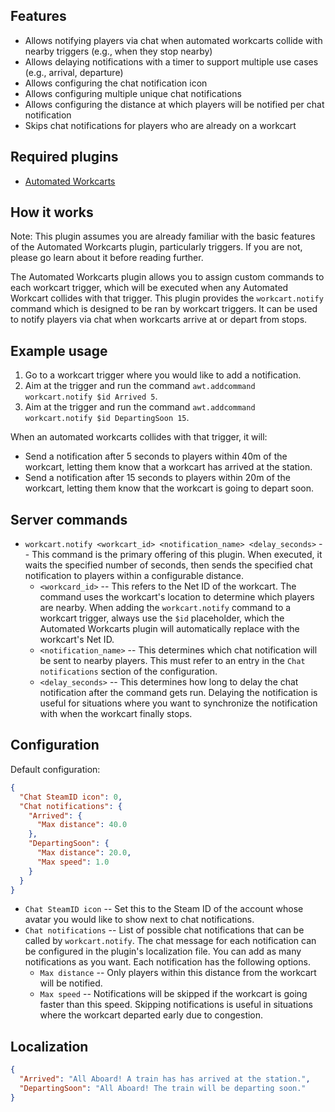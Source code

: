 ## Features

- Allows notifying players via chat when automated workcarts collide with nearby triggers (e.g., when they stop nearby)
- Allows delaying notifications with a timer to support multiple use cases (e.g., arrival, departure)
- Allows configuring the chat notification icon
- Allows configuring multiple unique chat notifications
- Allows configuring the distance at which players will be notified per chat notification
- Skips chat notifications for players who are already on a workcart

## Required plugins

- [Automated Workcarts](https://umod.org/plugins/automated-workcarts)

## How it works

Note: This plugin assumes you are already familiar with the basic features of the Automated Workcarts plugin, particularly triggers. If you are not, please go learn about it before reading further.

The Automated Workcarts plugin allows you to assign custom commands to each workcart trigger, which will be executed when any Automated Workcart collides with that trigger. This plugin provides the `workcart.notify` command which is designed to be ran by workcart triggers. It can be used to notify players via chat when workcarts arrive at or depart from stops.

## Example usage

1. Go to a workcart trigger where you would like to add a notification.
2. Aim at the trigger and run the command `awt.addcommand workcart.notify $id Arrived 5`.
3. Aim at the trigger and run the command `awt.addcommand workcart.notify $id DepartingSoon 15`.

When an automated workcarts collides with that trigger, it will:

- Send a notification after 5 seconds to players within 40m of the workcart, letting them know that a workcart has arrived at the station.
- Send a notification after 15 seconds to players within 20m of the workcart, letting them know that the workcart is going to depart soon.

## Server commands

- `workcart.notify <workcart_id> <notification_name> <delay_seconds>` -- This command is the primary offering of this plugin. When executed, it waits the specified number of seconds, then sends the specified chat notification to players within a configurable distance.
  - `<workcard_id>` -- This refers to the Net ID of the workcart. The command uses the workcart's location to determine which players are nearby. When adding the `workcart.notify` command to a workcart trigger, always use the `$id` placeholder, which the Automated Workcarts plugin will automatically replace with the workcart's Net ID.
  - `<notification_name>` -- This determines which chat notification will be sent to nearby players. This must refer to an entry in the `Chat notifications` section of the configuration.
  - `<delay_seconds>` -- This determines how long to delay the chat notification after the command gets run. Delaying the notification is useful for situations where you want to synchronize the notification with when the workcart finally stops.

## Configuration

Default configuration:

```json
{
  "Chat SteamID icon": 0,
  "Chat notifications": {
    "Arrived": {
      "Max distance": 40.0
    },
    "DepartingSoon": {
      "Max distance": 20.0,
      "Max speed": 1.0
    }
  }
}
```

- `Chat SteamID icon` -- Set this to the Steam ID of the account whose avatar you would like to show next to chat notifications.
- `Chat notifications` -- List of possible chat notifications that can be called by `workcart.notify`. The chat message for each notification can be configured in the plugin's localization file. You can add as many notifications as you want. Each notification has the following options.
  - `Max distance` -- Only players within this distance from the workcart will be notified.
  - `Max speed` -- Notifications will be skipped if the workcart is going faster than this speed. Skipping notifications is useful in situations where the workcart departed early due to congestion.

## Localization

```json
{
  "Arrived": "All Aboard! A train has has arrived at the station.",
  "DepartingSoon": "All Aboard! The train will be departing soon."
}
```
